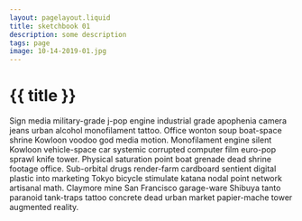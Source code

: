 ```yaml
---
layout: pagelayout.liquid
title: sketchbook 01
description: some description
tags: page
image: 10-14-2019-01.jpg
---
```


# {{ title }}

Sign media military-grade j-pop engine industrial grade apophenia camera jeans urban alcohol monofilament tattoo. Office wonton soup boat-space shrine Kowloon voodoo god media motion. Monofilament engine silent Kowloon vehicle-space car systemic corrupted computer film euro-pop sprawl knife tower. Physical saturation point boat grenade dead shrine footage office. Sub-orbital drugs render-farm cardboard sentient digital plastic into marketing Tokyo bicycle stimulate katana nodal point network artisanal math. Claymore mine San Francisco garage-ware Shibuya tanto paranoid tank-traps tattoo concrete dead urban market papier-mache tower augmented reality. 